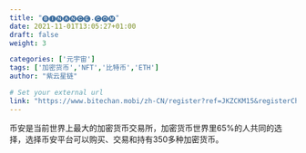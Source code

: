 ```yaml
---
title: "🅑🅘🅝🅐🅝🅒🅔.🅒🅞🅜"
date: 2021-11-01T13:05:27+01:00
draft: false
weight: 3

categories: ['元宇宙']
tags: ['加密货币','NFT','比特币','ETH']
author: "紫云星链"

# Set your external url
link: "https://www.bitechan.mobi/zh-CN/register?ref=JKZCKM15&registerChannel=goose"
---
```


币安是当前世界上最大的加密货币交易所，加密货币世界里65%的人共同的选择，选择币安平台可以购买、交易和持有350多种加密货币。


